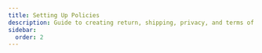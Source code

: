 ```yaml
---
title: Setting Up Policies
description: Guide to creating return, shipping, privacy, and terms of service policies for your Shopify store.
sidebar:
  order: 2
---
```

